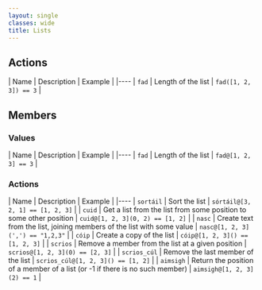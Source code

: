 ```yaml
---
layout: single
classes: wide
title: Lists
---
```


## Actions

| Name | Description | Example |
|----
| `fad` | Length of the list | `fad([1, 2, 3]) == 3` |

## Members

### Values

| Name | Description | Example |
|----
| `fad` | Length of the list | `fad@[1, 2, 3] == 3` |

### Actions

| Name | Description | Example |
|----
| `sortáil` | Sort the list | `sórtáil@[3, 2, 1] == [1, 2, 3]` |
| `cuid` | Get a list from the list from some position to some other position | `cuid@[1, 2, 3](0, 2) == [1, 2]` |
| `nasc` | Create text from the list, joining members of the list with some value | `nasc@[1, 2, 3](',') == "1,2,3"` |
| `cóip` | Create a copy of the list | `cóip@[1, 2, 3]() == [1, 2, 3]` |
| `scrios` | Remove a member from the list at a given position | `scrios@[1, 2, 3](0) == [2, 3]` |
| `scrios_cúl` | Remove the last member of the list | `scrios_cúl@[1, 2, 3]() == [1, 2]` |
| `aimsigh` | Return the position of a member of a list (or -1 if there is no such member) | `aimsigh@[1, 2, 3](2) == 1` |
